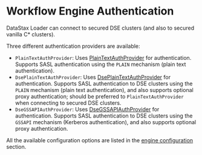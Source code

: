 # Workflow Engine Authentication

DataStax Loader can connect to secured DSE clusters (and also to secured vanilla C* clusters).

Three different authentication providers are available:

- `PlainTextAuthProvider`:
    Uses [PlainTextAuthProvider] for authentication.
    Supports SASL authentication using the `PLAIN` mechanism (plain text authentication).
- `DsePlainTextAuthProvider`:
    Uses [DsePlainTextAuthProvider] for authentication.
    Supports SASL authentication to DSE clusters using the `PLAIN` mechanism 
    (plain text authentication), and also supports optional proxy authentication; 
    should be preferred to `PlainTextAuthProvider` when connecting to secured DSE clusters.
- `DseGSSAPIAuthProvider`:
    Uses [DseGSSAPIAuthProvider] for authentication.
    Supports SASL authentication to DSE clusters using the `GSSAPI` mechanism 
    (Kerberos authentication), and also supports optional proxy authentication.

All the available configuration options are listed in the [engine configuration] section.

[engine configuration]: ../configuration/
[PlainTextAuthProvider]: http://docs.datastax.com/en/drivers/java/latest/com/datastax/driver/core/PlainTextAuthProvider.html
[DsePlainTextAuthProvider]: http://docs.datastax.com/en/drivers/java-dse/latest/com/datastax/driver/dse/auth/DsePlainTextAuthProvider.html
[DseGSSAPIAuthProvider]: http://docs.datastax.com/en/drivers/java-dse/latest/com/datastax/driver/dse/auth/DseGSSAPIAuthProvider.html
